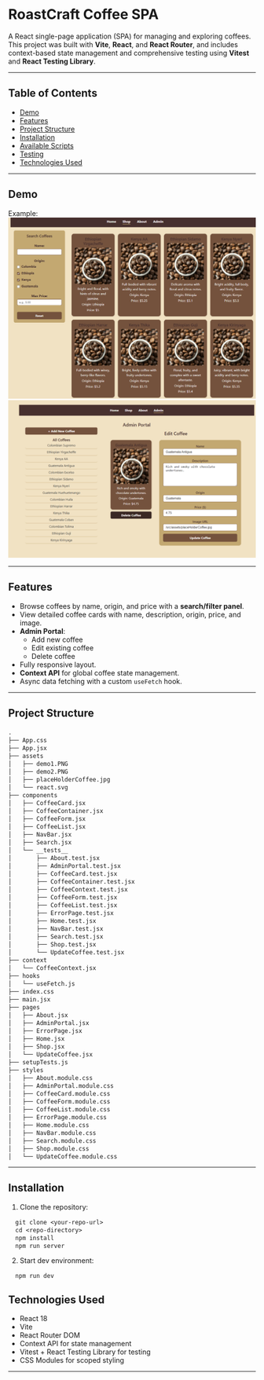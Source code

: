 # RoastCraft Coffee SPA

A React single-page application (SPA) for managing and exploring coffees. This project was built with **Vite**, **React**, and **React Router**, and includes context-based state management and comprehensive testing using **Vitest** and **React Testing Library**.

---

## Table of Contents

- [Demo](#demo)  
- [Features](#features)  
- [Project Structure](#project-structure)  
- [Installation](#installation)  
- [Available Scripts](#available-scripts)  
- [Testing](#testing)  
- [Technologies Used](#technologies-used)  


---

## Demo

Example: 
![Screenshot 1](src/assets/demo1.PNG)
![Screenshot 2](src/assets/demo2.PNG)


---

## Features

- Browse coffees by name, origin, and price with a **search/filter panel**.
- View detailed coffee cards with name, description, origin, price, and image.
- **Admin Portal**:
  - Add new coffee
  - Edit existing coffee
  - Delete coffee
- Fully responsive layout.
- **Context API** for global coffee state management.
- Async data fetching with a custom `useFetch` hook.

---

## Project Structure
```
.
├── App.css
├── App.jsx
├── assets
│   ├── demo1.PNG
│   ├── demo2.PNG
│   ├── placeHolderCoffee.jpg
│   └── react.svg
├── components
│   ├── CoffeeCard.jsx
│   ├── CoffeeContainer.jsx
│   ├── CoffeeForm.jsx
│   ├── CoffeeList.jsx
│   ├── NavBar.jsx
│   ├── Search.jsx
│   └── __tests__
│       ├── About.test.jsx
│       ├── AdminPortal.test.jsx
│       ├── CoffeeCard.test.jsx
│       ├── CoffeeContainer.test.jsx
│       ├── CoffeeContext.test.jsx
│       ├── CoffeeForm.test.jsx
│       ├── CoffeeList.test.jsx
│       ├── ErrorPage.test.jsx
│       ├── Home.test.jsx
│       ├── NavBar.test.jsx
│       ├── Search.test.jsx
│       ├── Shop.test.jsx
│       └── UpdateCoffee.test.jsx
├── context
│   └── CoffeeContext.jsx
├── hooks
│   └── useFetch.js
├── index.css
├── main.jsx
├── pages
│   ├── About.jsx
│   ├── AdminPortal.jsx
│   ├── ErrorPage.jsx
│   ├── Home.jsx
│   ├── Shop.jsx
│   └── UpdateCoffee.jsx
├── setupTests.js
├── styles
│   ├── About.module.css
│   ├── AdminPortal.module.css
│   ├── CoffeeCard.module.css
│   ├── CoffeeForm.module.css
│   ├── CoffeeList.module.css
│   ├── ErrorPage.module.css
│   ├── Home.module.css
│   ├── NavBar.module.css
│   ├── Search.module.css
│   ├── Shop.module.css
│   └── UpdateCoffee.module.css
```

---

## Installation

1. Clone the repository:
```
  git clone <your-repo-url>
  cd <repo-directory>
  npm install
  npm run server
```
2. Start dev environment:
```
  npm run dev
```

## Technologies Used

- React 18
- Vite
- React Router DOM
- Context API for state management
- Vitest + React Testing Library for testing
- CSS Modules for scoped styling

---
